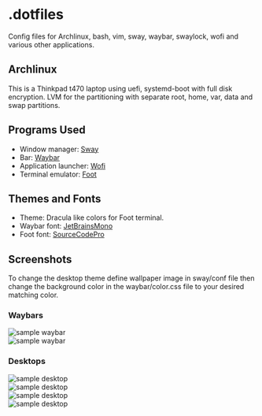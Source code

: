 # .dotfiles
Config files for Archlinux, bash, vim, sway,
waybar, swaylock, wofi and various other applications. 

## Archlinux
This is a Thinkpad t470 laptop using 
uefi, systemd-boot with full disk encryption. LVM for the partitioning with 
separate root, home, var, data and swap partitions.

## Programs Used
- Window manager: [Sway](https://github.com/swaywm/sway)
- Bar: [Waybar](https://github.com/Alexays/Waybar)
- Application launcher: [Wofi](https://hg.sr.ht/~scoopta/wofi)
- Terminal emulator: [Foot](https://codeberg.org/dnkl/foot)

## Themes and Fonts
- Theme: Dracula like colors for Foot terminal.
- Waybar font: [JetBrainsMono](https://archlinux.org/packages/community/any/ttf-jetbrains-mono/)
- Foot font: [SourceCodePro](https://archlinux.org/packages/extra/any/adobe-source-code-pro-fonts/)

## Screenshots
To change the desktop theme define wallpaper image in sway/conf file then change 
the background color in the waybar/color.css file
to your desired matching color.

### Waybars
![sample waybar](https://github.com/tim3dman/.dotfiles/blob/main/Screenshots/screenshot_2021-11-16_07-39-12_708754889.png)
<br/>
![sample waybar](https://github.com/tim3dman/.dotfiles/blob/main/Screenshots/screenshot_2021-11-15_22-25-02_641878534.png)
<br/>
### Desktops
![sample desktop](https://github.com/tim3dman/.dotfiles/blob/main/Screenshots/screenshot_2021-11-15_08-23-25_264575588.png)
<br/>
![sample desktop](https://github.com/tim3dman/.dotfiles/blob/main/Screenshots/screenshot_2021-11-05_21-57-44_219301240.png)
<br/>
![sample desktop](https://github.com/tim3dman/.dotfiles/blob/main/Screenshots/screenshot_2021-10-27_06-40-20_483919216.png)
<br/>
![sample desktop](https://github.com/tim3dman/.dotfiles/blob/main/Screenshots/screenshot_2021-10-27_06-50-50_028078689.png)
